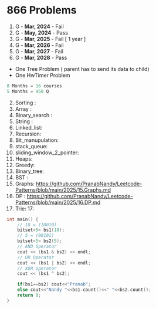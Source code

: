 # 866 Problems

1. G - **Mar, 2024** - Fail
2. G - **May, 2024** - Pass
3. G - **Mar, 2025** - Fail  [ 1 year ] 
4. G - **Mar, 2026** - Fail
5. G - **Mar, 2027** - Fail
6. G - **Mar, 2028** - Pass
- One Tree Problem ( parent has to send its data to child)
- One HwTimer Problem
```c++
8 Months = 16 courses
5 Months = 450 Q
```
2. Sorting :
3. Array :
4. Binary_search :
5. String :
6. Linked_list:
7. Recursion:
8. Bit_manupulation:
9. stack_queue:
10. sliding_window_2_pointer:
11. Heaps:
12. Greedy:
13. Binary_tree:
14. BST :
15. Graphs: https://github.com/PranabNandy/Leetcode-Patterns/blob/main/2025/15.Graphs.md
16. DP : https://github.com/PranabNandy/Leetcode-Patterns/blob/main/2025/16.DP.md
17. Trie:
17: 
```c++
int main() {
    // 18 = (10010)
    bitset<5> bs1(18);
    // 5 = (00101)
    bitset<5> bs2(5);
    // AND Operator 
    cout << (bs1 & bs2) << endl;
    // OR Operator
    cout << (bs1 | bs2) << endl;
    // XOR operator
    cout << (bs1 ^ bs2);

    if(bs1==bs2) cout<<"Pranab";
    else cout<<"Nandy "<<bs1.count()<<" "<<bs2.count();
    return 0;
}
```
